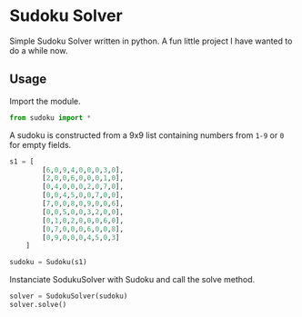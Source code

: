 # Sudoku Solver

Simple Sudoku Solver written in python.
A fun little project I have wanted to do a while now.

## Usage

Import the module.

```python
from sudoku import *
```

A sudoku is constructed from a 9x9 list containing numbers from `1-9` or `0` for empty fields.

```python
s1 = [ 
        [6,0,9,4,0,0,0,3,0],
        [2,0,0,6,0,0,0,1,0],
        [0,4,0,0,0,2,0,7,0],
        [0,0,4,5,0,0,7,0,0],
        [7,0,0,8,0,9,0,0,6],
        [0,0,5,0,0,3,2,0,0],
        [0,1,0,2,0,0,0,6,0],
        [0,7,0,0,0,6,0,0,8],
        [0,9,0,0,0,4,5,0,3]
	]

sudoku = Sudoku(s1)
```

Instanciate SodukuSolver with Sudoku and call the solve method.

```python
solver = SudokuSolver(sudoku)
solver.solve()
```

